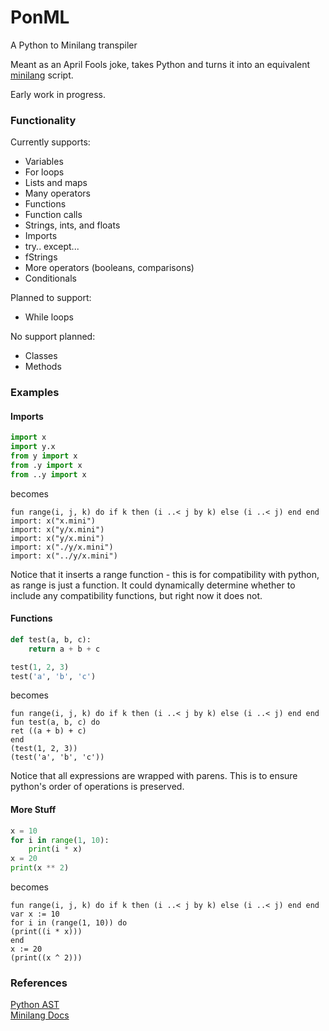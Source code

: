 # PonML
A Python to Minilang transpiler

Meant as an April Fools joke, takes Python and turns it into an equivalent [minilang](https://github.com/wrapl/minilang) script.

Early work in progress.

### Functionality  

Currently supports:  
- Variables
- For loops
- Lists and maps
- Many operators
- Functions
- Function calls
- Strings, ints, and floats
- Imports
- try.. except...
- fStrings
- More operators (booleans, comparisons)
- Conditionals

Planned to support:  
- While loops

No support planned:  
- Classes
- Methods

### Examples

#### Imports
```python
import x
import y.x
from y import x
from .y import x
from ..y import x
```
becomes
```minilang
fun range(i, j, k) do if k then (i ..< j by k) else (i ..< j) end end
import: x("x.mini")
import: x("y/x.mini")
import: x("y/x.mini")
import: x("./y/x.mini")
import: x("../y/x.mini")
```

Notice that it inserts a range function - this is for
compatibility with python, as range is just a function.
It could dynamically determine whether to
include any compatibility functions, but right now it does not.

#### Functions
```python
def test(a, b, c):
    return a + b + c

test(1, 2, 3)
test('a', 'b', 'c')

```

becomes

```minilang
fun range(i, j, k) do if k then (i ..< j by k) else (i ..< j) end end
fun test(a, b, c) do
ret ((a + b) + c)
end
(test(1, 2, 3))
(test('a', 'b', 'c'))
```

Notice that all expressions are wrapped with parens. This is to ensure python's
order of operations is preserved.

#### More Stuff
```python
x = 10
for i in range(1, 10):
    print(i * x)
x = 20
print(x ** 2)
```

becomes

```minilang
fun range(i, j, k) do if k then (i ..< j by k) else (i ..< j) end end
var x := 10
for i in (range(1, 10)) do
(print((i * x)))
end
x := 20
(print((x ^ 2)))
```

### References  
[Python AST](https://docs.python.org/3/library/ast.html)  
[Minilang Docs](https://minilang.readthedocs.io/en/latest/)
